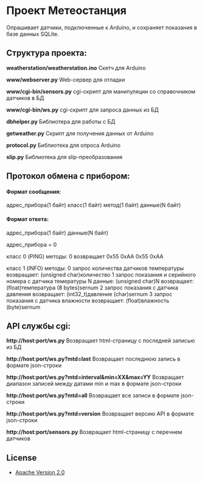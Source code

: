 # Проект **Метеостанция**
Опрашивает датчики, подключенные к Arduino, и сохраняет показания в базе данных SQLite.

## Структура проекта:
**weatherstation/weatherstation.ino**
Скетч для Arduino

**www/webserver.py**
Web-сервер для отладки

**www/cgi-bin/sensors.py**
cgi-скрипт для манипуляции со справочником датчиков в БД

**www/cgi-bin/ws.py**
cgi-скрипт для запроса данных из БД

**dbhelper.py**
Библиотера для работы с БД

**getweather.py**
Скрипт для получения данных от Arduino

**protocol.py**
Библиотека для опроса Arduino

**slip.py**
Библиотека для slip-преобразования

## Протокол обмена с прибором:
#### Формат сообщения:
адрес_прибора(1 байт) класс(1 байт) метод(1 байт) данные(N байт)

#### Формат ответа:
адрес_прибора(1 байт) данные(N байт)

адрес_прибора = 0

класс 0 (PING)
методы:
0   возвращает 0x55 0xAA 0x55 0xAA

класс 1 (INFO)
методы:
0   запрос количества датчиков температуры
возвращает: (unsigned char)количество
1   запрос показания и серийного номера с датчика темературы N
данные: (unsigned char)N
возвращает: (float)температура (8 bytes)sernum
2   запрос показания с датчика давления
возвращает: (int32_t)давление (char)sernum
3   запрос показания с датчика влажности
возвращает: (float)влажность (byte)sernum

## API службы cgi:
**http://host:port/ws.py**
Возвращает html-страницу с последней записью из БД

**http://host:port/ws.py?mtd=last**
Возвращает последнюю запись в формате json-строки

**http://host:port/ws.py?mtd=interval&min=XX&max=YY**
Возвращает диапазон записей между датами min и max в формате json-строки

**http://host:port/ws.py?mtd=all**
Возвращает все записи в формате json-строки

**http://host:port/ws.py?mtd=version**
Возвращает версию API в формате json-строки

**http://host:port/sensors.py**
Возвращает html-страницу с перечнем датчиков



## License

* [Apache Version 2.0](http://www.apache.org/licenses/LICENSE-2.0.html)